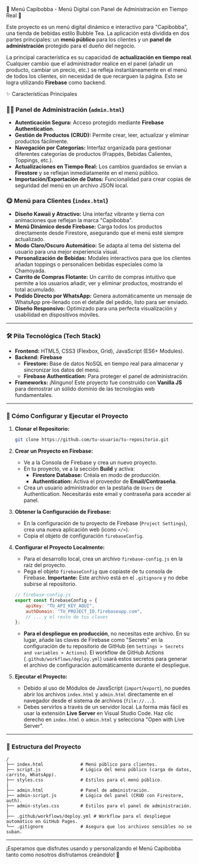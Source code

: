 💖 Menú Capibobba - Menú Digital con Panel de Administración en Tiempo Real 🧋

Este proyecto es un menú digital dinámico e interactivo para "Capibobba", una tienda de bebidas estilo Bubble Tea. La aplicación está dividida en dos partes principales: un **menú público** para los clientes y un **panel de administración** protegido para el dueño del negocio.

La principal característica es su capacidad de **actualización en tiempo real**. Cualquier cambio que el administrador realice en el panel (añadir un producto, cambiar un precio, etc.) se refleja instantáneamente en el menú de todos los clientes, sin necesidad de que recarguen la página. Esto se logra utilizando **Firebase** como backend.

✨ Características Principales

### 👩‍🍳 Panel de Administración (`admin.html`)
- **Autenticación Segura:** Acceso protegido mediante **Firebase Authentication**.
- **Gestión de Productos (CRUD):** Permite crear, leer, actualizar y eliminar productos fácilmente.
- **Navegación por Categorías:** Interfaz organizada para gestionar diferentes categorías de productos (Frappés, Bebidas Calientes, Toppings, etc.).
- **Actualizaciones en Tiempo Real:** Los cambios guardados se envían a **Firestore** y se reflejan inmediatamente en el menú público.
- **Importación/Exportación de Datos:** Funcionalidad para crear copias de seguridad del menú en un archivo JSON local.

### 😋 Menú para Clientes (`index.html`)
- **Diseño Kawaii y Atractivo:** Una interfaz vibrante y tierna con animaciones que reflejan la marca "Capibobba".
- **Menú Dinámico desde Firebase:** Carga todos los productos directamente desde Firestore, asegurando que el menú esté siempre actualizado.
- **Modo Claro/Oscuro Automático:** Se adapta al tema del sistema del usuario para una mejor experiencia visual.
- **Personalización de Bebidas:** Modales interactivos para que los clientes añadan toppings o personalicen bebidas especiales como la Chamoyada.
- **Carrito de Compras Flotante:** Un carrito de compras intuitivo que permite a los usuarios añadir, ver y eliminar productos, mostrando el total acumulado.
- **Pedido Directo por WhatsApp:** Genera automáticamente un mensaje de WhatsApp pre-llenado con el detalle del pedido, listo para ser enviado.
- **Diseño Responsivo:** Optimizado para una perfecta visualización y usabilidad en dispositivos móviles.

---

### 🛠️ Pila Tecnológica (Tech Stack)
- **Frontend:** HTML5, CSS3 (Flexbox, Grid), JavaScript (ES6+ Modules).
- **Backend:** **Firebase**
    - **Firestore:** Base de datos NoSQL en tiempo real para almacenar y sincronizar los datos del menú.
    - **Firebase Authentication:** Para proteger el panel de administración.
- **Frameworks:** ¡Ninguno! Este proyecto fue construido con **Vanilla JS** para demostrar un sólido dominio de las tecnologías web fundamentales.

---

### 🚀 Cómo Configurar y Ejecutar el Proyecto

1.  **Clonar el Repositorio:**
    ```bash
    git clone https://github.com/tu-usuario/tu-repositorio.git
    ```

2.  **Crear un Proyecto en Firebase:**
    - Ve a la Consola de Firebase y crea un nuevo proyecto.
    - En tu proyecto, ve a la sección **Build** y activa:
        - **Firestore Database:** Créala en modo de producción.
        - **Authentication:** Activa el proveedor de **Email/Contraseña**.
    - Crea un usuario administrador en la pestaña de `Users` de Authentication. Necesitarás este email y contraseña para acceder al panel.

3.  **Obtener la Configuración de Firebase:**
    - En la configuración de tu proyecto de Firebase (`Project Settings`), crea una nueva aplicación web (icono `</>`).
    - Copia el objeto de configuración `firebaseConfig`.

4.  **Configurar el Proyecto Localmente:**
    - Para el desarrollo local, crea un archivo `firebase-config.js` en la raíz del proyecto.
    - Pega el objeto `firebaseConfig` que copiaste de tu consola de Firebase. **Importante:** Este archivo está en el `.gitignore` y no debe subirse al repositorio.
    ```javascript
    // firebase-config.js
    export const firebaseConfig = {
        apiKey: "TU_API_KEY_AQUI",
        authDomain: "TU_PROJECT_ID.firebaseapp.com",
        // ... y el resto de tus claves
    };
    ```
    - **Para el despliegue en producción**, no necesitas este archivo. En su lugar, añade las claves de Firebase como "Secrets" en la configuración de tu repositorio de GitHub (en `Settings > Secrets and variables > Actions`). El workflow de GitHub Actions (`.github/workflows/deploy.yml`) usará estos secretos para generar el archivo de configuración automáticamente durante el despliegue.

5.  **Ejecutar el Proyecto:**
    - Debido al uso de Módulos de JavaScript (`import`/`export`), no puedes abrir los archivos `index.html` y `admin.html` directamente en el navegador desde el sistema de archivos (`file://...`).
    - Debes servirlos a través de un servidor local. La forma más fácil es usar la extensión **Live Server** en Visual Studio Code. Haz clic derecho en `index.html` o `admin.html` y selecciona "Open with Live Server".

---

### 📂 Estructura del Proyecto

```
/
├── index.html              # Menú público para clientes.
├── script.js               # Lógica del menú público (carga de datos, carrito, WhatsApp).
├── styles.css              # Estilos para el menú público.
|
├── admin.html              # Panel de administración.
├── admin-script.js         # Lógica del panel (CRUD con Firestore, auth).
├── admin-styles.css        # Estilos para el panel de administración.
|
├── .github/workflows/deploy.yml # Workflow para el despliegue automático en GitHub Pages.
└── .gitignore              # Asegura que los archivos sensibles no se suban.
```

---
¡Esperamos que disfrutes usando y personalizando el Menú Capibobba tanto como nosotros disfrutamos creándolo! 💖
